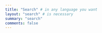```yaml
---
title: "Search" # in any language you want
layout: "search" # is necessary
summary: "search"
comments: false
---
```

